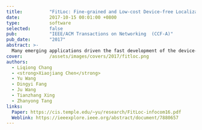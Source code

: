 ```yaml
---
title:          "FitLoc: Fine-grained and Low-cost Device-free Localization for Multiple Targets over Various Areas"
date:           2017-10-15 00:01:00 +0800
type:           software
selected:       false
pub:            "IEEE/ACM Transactions on Networking  (CCF-A)"
pub_date:       "2017"
abstract: >-
  Many emerging applications driven the fast development of the device-free localization (DfL) technique, which does not require the target to carry any wireless devices. Most current DfL approaches have two main drawbacks in practical applications. First, as the pre-calibrated received signal strength (RSS) in each location (i.e., radio-map) of a specific area cannot be directly applied to the new areas, the manual calibration for different areas will lead to a high human effort cost. Second, a large number of RSS are needed to accurately localize the targets, thus causes a high communication cost and the areas variety will further exacerbate this problem. This paper proposes FitLoc, a fine-grained and low cost DfL approach that can localize multiple targets over various areas, especially in the outdoor environment and similar furnitured indoor environment. FitLoc unifies the radio-map over various areas through a rigorously designed transfer scheme, thus greatly reduces the human effort cost. Furthermore, benefiting from the compressive sensing theory, FitLoc collects a few RSS and performs a fine-grained localization, thus reduces the communication cost. Theoretical analyses validate the effectivity of the problem formulation and the bound of localization error is provided. Extensive experimental results illustrate the effectiveness and robustness of FitLoc.
cover:          /assets/images/covers/2017/fitloc.png
authors:
  - Liqiong Chang
  - <strong>Xiaojiang Chen</strong>
  - Yu Wang
  - Dingyi Fang
  - Ju Wang
  - Tianzhang Xing
  - Zhanyong Tang
links:
  Paper: https://cis.temple.edu/~yu/research/FitLoc-infocom16.pdf
  Weblink: https://ieeexplore.ieee.org/abstract/document/7880657
---
```

